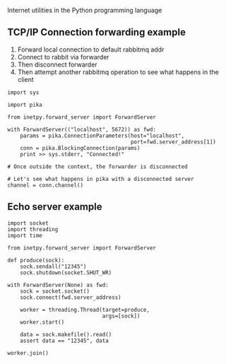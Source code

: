 Internet utilities in the Python programming language


## TCP/IP Connection forwarding example

1. Forward local connection to default rabbitmq addr
2. Connect to rabbit via forwarder
3. Then disconnect forwarder
4. Then attempt another rabbitmq operation to see what happens in the client

```
import sys

import pika

from inetpy.forward_server import ForwardServer

with ForwardServer(("localhost", 5672)) as fwd:
    params = pika.ConnectionParameters(host="localhost",
                                       port=fwd.server_address[1])
    conn = pika.BlockingConnection(params)
    print >> sys.stderr, "Connected!"

# Once outside the context, the forwarder is disconnected

# Let's see what happens in pika with a disconnected server
channel = conn.channel()
```

## Echo server example
```
import socket
import threading
import time

from inetpy.forward_server import ForwardServer

def produce(sock):
    sock.sendall("12345")
    sock.shutdown(socket.SHUT_WR)

with ForwardServer(None) as fwd:
    sock = socket.socket()
    sock.connect(fwd.server_address)

    worker = threading.Thread(target=produce,
                              args=[sock])
    worker.start()

    data = sock.makefile().read()
    assert data == "12345", data

worker.join()
```
